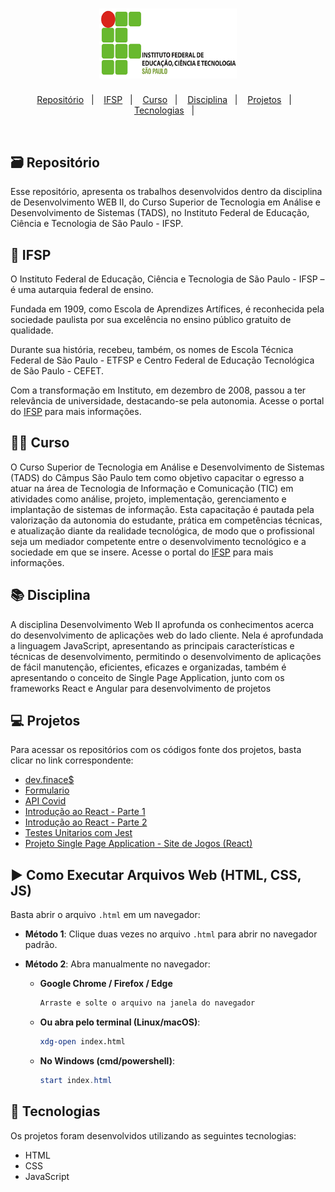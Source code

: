  <h1 align="center">
  <a href="https://spo.ifsp.edu.br/">
     <img alt="Logo IFSP" title="Logo IFSP" src="https://github.com/Karimangfn/Images-Perfil-Github/blob/main/logoIFSP.png" width="220px"/>
  </a>
 </h1>

<p align="center">
  <a href="#">Repositório</a>&nbsp;&nbsp;&nbsp;|&nbsp;&nbsp;&nbsp;
  <a href="#-ifsp">IFSP</a>&nbsp;&nbsp;&nbsp;|&nbsp;&nbsp;&nbsp;
  <a href="#-curso">Curso</a>&nbsp;&nbsp;&nbsp;|&nbsp;&nbsp;&nbsp;
  <a href="#-disciplina">Disciplina</a>&nbsp;&nbsp;&nbsp;|&nbsp;&nbsp;&nbsp;
  <a href="#-projetos">Projetos</a>&nbsp;&nbsp;&nbsp;|&nbsp;&nbsp;&nbsp;
  <a href="#-tecnologias">Tecnologias</a>&nbsp;&nbsp;&nbsp;|&nbsp;&nbsp;&nbsp;
 </p>
 
 <br>

## 🗃️ Repositório

Esse repositório, apresenta os trabalhos desenvolvidos dentro da disciplina de Desenvolvimento WEB II, do Curso Superior de Tecnologia em Análise e Desenvolvimento de Sistemas (TADS), no Instituto Federal de Educação, Ciência e Tecnologia de São Paulo - IFSP.

## 🏫 IFSP

O Instituto Federal de Educação, Ciência e Tecnologia de São Paulo - IFSP – é uma autarquia federal de ensino.

Fundada em 1909, como Escola de Aprendizes Artífices, é reconhecida pela sociedade paulista por sua excelência no ensino público gratuito de qualidade.

Durante sua história, recebeu, também, os nomes de Escola Técnica Federal de São Paulo - ETFSP e Centro Federal de Educação Tecnológica de São Paulo - CEFET. 

Com a transformação em Instituto, em dezembro de 2008, passou a ter relevância de universidade, destacando-se pela autonomia. Acesse o portal do [IFSP](https://spo.ifsp.edu.br/) para mais informações.

## 👨‍💻 Curso

O Curso Superior de Tecnologia em Análise e Desenvolvimento de Sistemas (TADS) do Câmpus São Paulo tem como objetivo capacitar o egresso a atuar na área de Tecnologia de Informação e Comunicação (TIC) em atividades como análise, projeto, implementação, gerenciamento e implantação de sistemas de informação. Esta capacitação é pautada pela valorização da autonomia do estudante, prática em competências técnicas, e atualização diante da realidade tecnológica, de modo que o profissional seja um mediador competente entre o desenvolvimento tecnológico e a sociedade em que se insere. Acesse o portal do [IFSP](https://spo.ifsp.edu.br/tads) para mais informações.

## 📚 Disciplina

A disciplina Desenvolvimento Web II aprofunda os conhecimentos acerca do desenvolvimento de aplicações web do lado cliente. Nela é aprofundada a linguagem JavaScript, apresentando as principais características e técnicas de desenvolvimento, permitindo o desenvolvimento de aplicações de fácil manutenção, eficientes, eficazes e organizadas, também é apresentando o conceito de Single Page Application, junto com os frameworks React e Angular para desenvolvimento de projetos

## 💻 Projetos

Para acessar os repositórios com os códigos fonte dos projetos, basta clicar no link correspondente:

- [dev.finace$](https://github.com/Karimangfn/Desenvolvimento-Web-II-IFSP/tree/main/Atividades/A2)
- [Formulario](https://github.com/Karimangfn/Desenvolvimento-Web-II-IFSP/tree/main/Atividades/A3)
- [API Covid](https://github.com/Karimangfn/Desenvolvimento-Web-II-IFSP/tree/main/Atividades/A4)
- [Introdução ao React - Parte 1](https://github.com/Karimangfn/Desenvolvimento-Web-II-IFSP/tree/main/Atividades/A5)
- [Introdução ao React - Parte 2](https://github.com/Karimangfn/Desenvolvimento-Web-II-IFSP/tree/main/Atividades/A6)
- [Testes Unitarios com Jest](https://github.com/Karimangfn/Desenvolvimento-Web-II-IFSP/tree/main/Atividades/A7)
- [Projeto Single Page Application - Site de Jogos (React)](https://github.com/Karimangfn/Desenvolvimento-Web-II-IFSP/tree/main/Projeto-SPA)
</p>

## ▶️ Como Executar Arquivos Web (HTML, CSS, JS)

Basta abrir o arquivo `.html` em um navegador:  
- **Método 1**: Clique duas vezes no arquivo `.html` para abrir no navegador padrão.  

- **Método 2**: Abra manualmente no navegador:  
  - **Google Chrome / Firefox / Edge**  
    ```bash
    Arraste e solte o arquivo na janela do navegador
    ```
  - **Ou abra pelo terminal (Linux/macOS)**:  
    ```bash
    xdg-open index.html
    ```
  - **No Windows (cmd/powershell)**:  
    ```powershell
    start index.html
    ```
    
## 🚀 Tecnologias

Os projetos foram desenvolvidos utilizando as seguintes tecnologias:

- HTML
- CSS
- JavaScript
